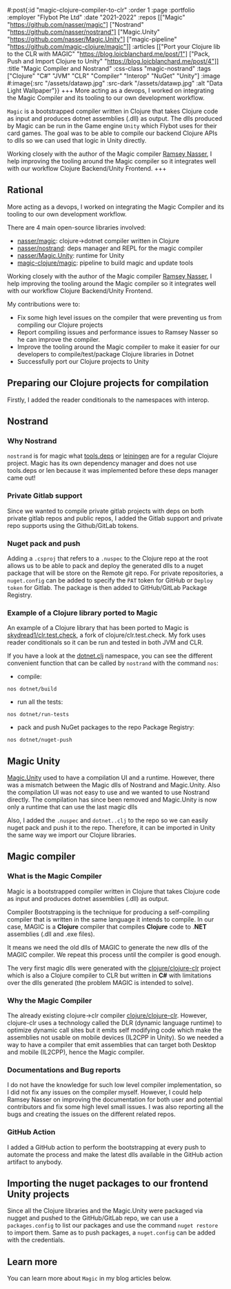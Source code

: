 #:post{:id "magic-clojure-compiler-to-clr"
       :order 1
       :page :portfolio
       :employer "Flybot Pte Ltd" 
       :date "2021-2022"
       :repos [["Magic" "https://github.com/nasser/magic"] 
               ["Nostrand" "https://github.com/nasser/nostrand"]
               ["Magic.Unity" "https://github.com/nasser/Magic.Unity"] 
               ["magic-pipeline" "https://github.com/magic-clojure/magic"]]
       :articles [["Port your Clojure lib to the CLR with MAGIC" "https://blog.loicblanchard.me/post/1"]
                  ["Pack, Push and Import Clojure to Unity" "https://blog.loicblanchard.me/post/4"]]
       :title "Magic Compiler and Nostrand"
       :css-class "magic-nostrand"
       :tags ["Clojure" "C#" "JVM" "CLR" "Compiler" "Interop" "NuGet" "Unity"]
       :image #:image{:src "/assets/datawp.jpg"
                      :src-dark "/assets/datawp.jpg"
                      :alt "Data Light Wallpaper"}}
+++
More acting as a devops, I worked on integrating the Magic Compiler and its tooling to our own development workflow.

`Magic` is a bootstrapped compiler written in Clojure that takes Clojure code as input and produces dotnet assemblies (.dll) as output. The dlls produced by Magic can be run in the Game engine `Unity` which Flybot uses for their card games. The goal was to be able to compile our backend Clojure APIs to dlls so we can used that logic in Unity directly.

Working closely with the author of the Magic compiler [Ramsey Nasser](https://github.com/nasser), I help improving the tooling around the Magic compiler so it integrates well with our workflow Clojure Backend/Unity Frontend.
+++
## Rational

More acting as a devops, I worked on integrating the Magic Compiler and its tooling to our own development workflow.

There are 4 main open-source libraries involved:
- [nasser/magic](https://github.com/nasser/magic): clojure->dotnet compiler written in Clojure
- [nasser/nostrand](https://github.com/nasser/nostrand): deps manager and REPL for the magic compiler
- [nasser/Magic.Unity](https://github.com/nasser/Magic.Unity): runtime for Unity
- [magic-clojure/magic](https://github.com/magic-clojure/magic): pipeline to build magic and update tools

Working closely with the author of the Magic compiler [Ramsey Nasser](https://github.com/nasser), I help improving the tooling around the Magic compiler so it integrates well with our workflow Clojure Backend/Unity Frontend.

My contributions were to:
- Fix some high level issues on the compiler that were preventing us from compiling our Clojure projects
- Report compiling issues and performance issues to Ramsey Nasser so he can improve the compiler.
- Improve the tooling around the Magic compiler to make it easier for our developers to compile/test/package Clojure libraries in Dotnet
- Successfully port our Clojure projects to Unity

## Preparing our Clojure projects for compilation

Firstly, I added the reader conditionals to the namespaces with interop.

## Nostrand

### Why Nostrand

`nostrand` is for magic what [tools.deps](https://github.com/clojure/tools.deps.alpha) or [leiningen](https://github.com/technomancy/leiningen) are for a regular Clojure project. Magic has its own dependency manager and does not use tools.deps or len because it was implemented before these deps manager came out!

### Private Gitlab support

Since we wanted to compile private gitlab projects with deps on both private gitlab repos and public repos, I added the Gitlab support and private repo supports using the Github/GitLab tokens.

### Nuget pack and push

Adding a `.csproj` that refers to a `.nuspec` to the Clojure repo at the root allows us to be able to pack and deploy the generated dlls to a nuget package that will be store on the Remote git repo. For private repositories, a `nuget.config` can be added to specify the `PAT` token for GitHub or `Deploy token` for Gitlab. The package is then added to GitHub/GitLab Package Registry.

### Example of a Clojure library ported to Magic

An example of a Clojure library that has been ported to Magic is [skydread1/clr.test.check](https://github.com/skydread1/clr.test.check/tree/magic), a fork of clojure/clr.test.check.
My fork uses reader conditionals so it can be run and tested in both JVM and CLR.

If you have a look at the [dotnet.clj](https://github.com/skydread1/clr.test.check/blob/magic/dotnet.clj) namespace, you can see the different convenient function that can be called by `nostrand` with the command `nos`:

- compile:
```
nos dotnet/build
```
- run all the tests:
```
nos dotnet/run-tests
```
- pack and push NuGet packages to the repo Package Registry:
```
nos dotnet/nuget-push
```

## Magic Unity

[Magic.Unity](https://github.com/nasser/Magic.Unity) used to have a compilation UI and a runtime. However, there was a mismatch between the Magic dlls of Nostrand and Magic.Unity. Also the compilation UI was not easy to use and we wanted to use Nostrand directly. The compilation has since been removed and Magic.Unity is now only a runtime that can use the last magic dlls

Also, I added the `.nuspec` and `dotnet..clj` to the repo so we can easily nuget pack and push it to the repo. Therefore, it can be imported in Unity the same way we import our Clojure libraries.

## Magic compiler

### What is the Magic Compiler

Magic is a bootstrapped compiler written in Clojure that takes Clojure code as input and produces dotnet assemblies (.dll) as output.

Compiler Bootstrapping is the technique for producing a self-compiling compiler that is written in the same language it intends to compile. In our case, MAGIC is a **Clojure** compiler that compiles **Clojure** code to .**NET** assemblies (.dll and .exe files).

It means we need the old dlls of MAGIC to generate the new dlls of the MAGIC compiler. We repeat this process until the compiler is good enough. 

The very first magic dlls were generated with the [clojure/clojure-clr](https://github.com/clojure/clojure-clr) project which is also a Clojure compiler to CLR but written in **C#** with limitations over the dlls generated (the problem MAGIC is intended to solve).

### Why the Magic Compiler

The already existing clojure->clr compiler [clojure/clojure-clr](https://github.com/clojure/clojure-clr). However, clojure-clr uses a technology called the DLR (dynamic language runtime) to optimize dynamic call sites but it emits self modifying code which make the assemblies not usable on mobile devices (IL2CPP in Unity). So we needed a way to have a compiler that emit assemblies that can target both Desktop and mobile (IL2CPP), hence the Magic compiler.

### Documentations and Bug reports

I do not have the knowledge for such low level compiler implementation, so I did not fix any issues on the compiler myself. However, I could help Ramsey Nasser on improving the documentation for both user and potential contributors and fix some high level small issues. I was also reporting all the bugs and creating the issues on the different related repos.

### GitHub Action

I added a GitHub action to perform the bootstrapping at every push to automate the process and make the latest dlls available in the GitHub action artifact to anybody.

## Importing the nuget packages to our frontend Unity projects

Since all the Clojure libraries and the Magic.Unity were packaged via nugget and pushed to the GitHub/GitLab repo, we can use a `packages.config` to list our packages and use the command `nuget restore` to import them. Same as to push packages, a `nuget.config` can be added with the credentials.

## Learn more

You can learn more about `Magic` in my blog articles below.